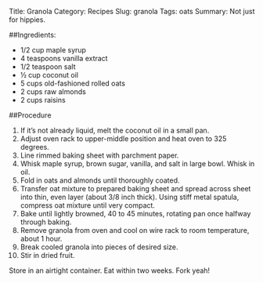 Title: Granola
Category: Recipes
Slug: granola
Tags: oats
Summary: Not just for hippies.

##Ingredients:
+ 1/2 cup maple syrup                              
+ 4 teaspoons vanilla extract                                      
+ 1/2 teaspoon salt                                       
+ ½ cup coconut oil                                       
+ 5 cups old-fashioned rolled oats                              
+ 2 cups raw almonds                                      
+ 2 cups raisins            

##Procedure
1. If it’s not already liquid, melt the coconut oil in a small pan.
2. Adjust oven rack to upper-middle position and heat oven to 325 degrees.
3. Line rimmed baking sheet with parchment paper.
4. Whisk maple syrup, brown sugar, vanilla, and salt in large bowl. Whisk in oil.
5. Fold in oats and almonds until thoroughly coated.
6. Transfer oat mixture to prepared baking sheet and spread across sheet into thin, even layer (about 3/8 inch thick). Using stiff metal spatula, compress oat mixture until very compact.
7. Bake until lightly browned, 40 to 45 minutes, rotating pan once halfway through baking.
8. Remove granola from oven and cool on wire rack to room temperature, about 1 hour.
9. Break cooled granola into pieces of desired size.
10. Stir in dried fruit.

Store in an airtight container.
Eat within two weeks. 
Fork yeah!
